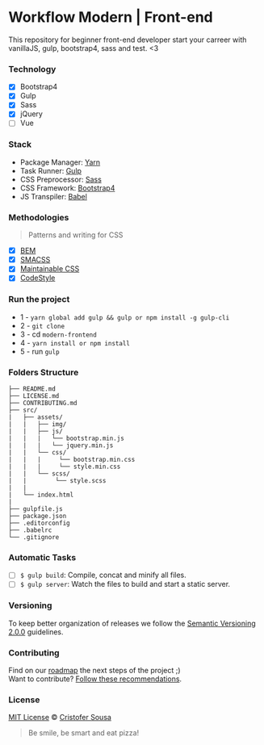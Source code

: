 # Workflow Modern | Front-end

This repository for beginner front-end developer start your carreer with vanillaJS, gulp, bootstrap4, sass and test. <3

### Technology

- [x] Bootstrap4
- [x] Gulp
- [x] Sass
- [x] jQuery
- [ ] Vue

### Stack
- Package Manager: [Yarn](https://yarnpkg.com/pt-BR/)
- Task Runner: [Gulp](http://gulpjs.com/)
- CSS Preprocessor: [Sass](http://stylus-lang.com/)
- CSS Framework: [Bootstrap4](https://v4-alpha.getbootstrap.com/)
- JS Transpiler: [Babel](https://babeljs.io/docs/setup/#installation)

### Methodologies
> Patterns and writing for CSS

- [x] [BEM](http://getbem.com/introduction/)
- [x] [SMACSS](https://smacss.com/)
- [x] [Maintainable CSS](https://maintainablecss.com/)
- [x] [CodeStyle](https://github.com/cristofersousa/modern-frontend/blob/master/CodeStyle.md)

### Run the project

- 1 - `yarn global add gulp && gulp or npm install -g gulp-cli`
- 2 - `git clone`
- 3 - cd `modern-frontend`
- 4 - `yarn install or npm install`
- 5 - run `gulp`


### Folders Structure

	├── README.md
	├── LICENSE.md
	├── CONTRIBUTING.md
	├── src/
	|   ├── assets/
	|   |   ├── img/
	|   |   ├── js/
	|   |   |   └── bootstrap.min.js
    |   |   |   └── jquery.min.js
    |   |   └── css/
    |   |   |     └── bootstrap.min.css
    |   |   |     └── style.min.css   
	|   |   └── scss/
	|   |        └── style.scss
    |   |          
	|   └── index.html
    |
	├── gulpfile.js
	├── package.json
	├── .editorconfig
    ├── .babelrc
    └── .gitignore          


### Automatic Tasks

- [ ] `$ gulp build`: Compile, concat and minify all files.
- [ ] `$ gulp server`: Watch the files to build and start a static server.

### Versioning

To keep better organization of releases we follow the [Semantic Versioning 2.0.0](http://semver.org/) guidelines.

### Contributing

Find on our [roadmap](https://github.com/cristofersousa/modern-frontend/issues) the next steps of the project ;)
<br>
Want to contribute? [Follow these recommendations](https://github.com/cristofersousa/modern-frontend/blob/master/CONTRIBUTING.md).

### License

[MIT License](https://github.com/cristofersousa/modern-frontend/blob/master/LICENSE.md) © [Cristofer Sousa](http://cristofersousa.com.br/)


> Be smile, be smart and eat pizza!
